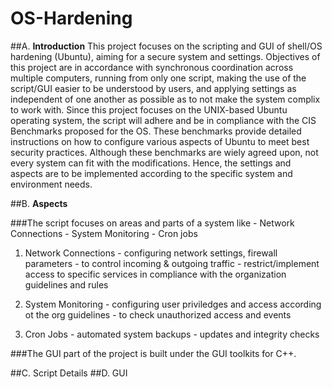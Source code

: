 # OS-Hardening

##A. **Introduction**
  This project focuses on the scripting and GUI of shell/OS hardening (Ubuntu), aiming for a secure system and settings. Objectives of this project are in accordance with synchronous coordination across multiple computers, running from only one script, making the use of the script/GUI easier to be understood by users, and applying settings as independent of one another as possible as to not make the system complix to work with. 
  Since this project focuses on the UNIX-based Ubuntu operating system, the script will adhere and be in compliance with the CIS Benchmarks proposed for the OS. 
  These benchmarks provide detailed instructions on how to configure various aspects of Ubuntu to meet best security practices. Although these benchmarks are wiely agreed upon, not every system can fit with the modifications. Hence, the settings and aspects are to be implemented according to the specific system and environment needs.

##B. **Aspects**

  ###The script focuses on areas and parts of a system like
    - Network Connections
    - System Monitoring
    - Cron jobs

  1. Network Connections
    - configuring network settings, firewall parameters
    - to control incoming & outgoing traffic
    - restrict/implement access to specific services in compliance with the organization guidelines and rules

  2. System Monitoring
    - configuring user priviledges and access according ot the org guidelines
    - to check unauthorized access and events

  3. Cron Jobs
    - automated system backups
    - updates and integrity checks

  ###The GUI part of the project is built under the GUI toolkits for C++. 

##C. Script Details
##D. GUI

